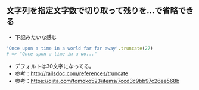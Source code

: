 ## 文字列を指定文字数で切り取って残りを...で省略できる
- 下記みたいな感じ
```ruby
'Once upon a time in a world far far away'.truncate(27)
# => "Once upon a time in a wo..."
```

- デフォルトは30文字になってる。
- 参考：http://railsdoc.com/references/truncate
- 参考：https://qiita.com/tomoko523/items/7ccd3c9bb97c26ee568b
